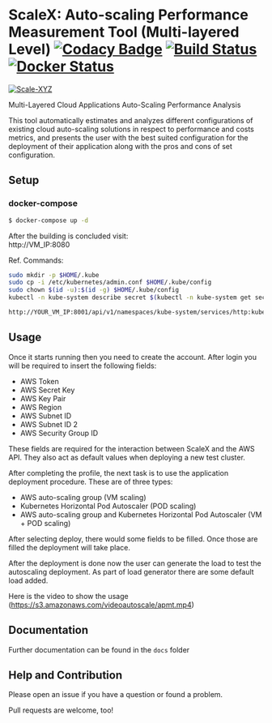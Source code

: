 # ScaleX: Auto-scaling Performance Measurement Tool (Multi-layered Level) [![Codacy Badge](https://api.codacy.com/project/badge/Grade/bca3146fb95f49f4866138b41c1de69b)](https://www.codacy.com?utm_source=github.com&amp;utm_medium=referral&amp;utm_content=ansjin/Multi-Layered-Cloud-Applications-Auto-Scaling-Performance-Analysis&amp;utm_campaign=Badge_Grade) [![Build Status](https://travis-ci.com/ansjin/Multi-Layered-Cloud-Applications-Auto-Scaling-Performance-Analysis.svg?token=Ro5JmNzXybzvxeXtg7cx&branch=master)](https://travis-ci.com/ansjin/Multi-Layered-Cloud-Applications-Auto-Scaling-Performance-Analysis) [![Docker Status](https://github.com/ansjin/Multi-Layered-Cloud-Applications-Auto-Scaling-Performance-Analysis/blob/master/Documents/docker-hub.jpg)](https://hub.docker.com/r/ansjin/multi-layered-cloud-applications-auto-scaling-perormance-analysis/)

[![Scale-XYZ](https://github.com/ansjin/APMT/blob/master/Documents/ScaleXYZ1.png)](https://github.com/ansjin/APMT)

Multi-Layered Cloud Applications Auto-Scaling Performance Analysis

This tool automatically estimates and analyzes different configurations of existing cloud auto-scaling solutions in respect to performance and costs metrics, and presents the user with the best suited configuration for the deployment of their application along with the pros and cons of set configuration.

## Setup
### docker-compose
```bash
$ docker-compose up -d
```

After the building is concluded visit:<br>
http://VM_IP:8080 
 
Ref. Commands: 
```bash
sudo mkdir -p $HOME/.kube
sudo cp -i /etc/kubernetes/admin.conf $HOME/.kube/config
sudo chown $(id -u):$(id -g) $HOME/.kube/config
kubectl -n kube-system describe secret $(kubectl -n kube-system get secret | awk '/^deployment-controller-token-/{print $1}') | awk '$1=="token:"{print $2}'

http://YOUR_VM_IP:8001/api/v1/namespaces/kube-system/services/http:kubernetes-dashboard:/proxy/
```

## Usage
Once it starts running then you need to create the account. After login you will be required to insert the following fields:
- AWS Token
- AWS Secret Key
- AWS Key Pair
- AWS Region
- AWS Subnet ID
- AWS Subnet ID 2
- AWS Security Group ID

These fields are required for the interaction between ScaleX and the AWS API. They also act as default values when deploying a new test cluster.

After completing the profile, the next task is to use the application deployment procedure. 
These are of three types: 
- AWS auto-scaling group (VM scaling)
- Kubernetes Horizontal Pod Autoscaler (POD scaling)
- AWS auto-scaling group and Kubernetes Horizontal Pod Autoscaler (VM + POD scaling)


After selecting deploy, there would some fields to be filled.
Once those are filled the deployment will take place.
 
After the deployment is done now the user can generate the load to test the autoscaling deployment.
As part of load generator there are some default load added. 
 
Here is the video to show the usage
(https://s3.amazonaws.com/videoautoscale/apmt.mp4)

## Documentation

Further documentation can be found in the ```docs``` folder

## Help and Contribution

Please open an issue if you have a question or found a problem. 

Pull requests are welcome, too!
